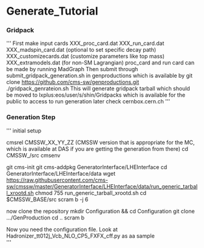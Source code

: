 # Generate_Tutorial

### Gridpack
'''
 First make input cards 
    XXX_proc_card.dat
    XXX_run_card.dat
    XXX_madspin_card.dat (optional to set specific decay path)
    XXX_customizecards.dat (customize parameters like top mass)
    XXX_extramodels.dat (for non-SM Lagrangian)
 proc_card and run card can be made by running MadGraph
 Then submit through submit_gridpack_generation.sh in genproductions
   which is available by git clone https://github.com/cms-sw/genproductions.git
 ./gridpack_genrateion.sh <XXX> <directory containing cards relative to current location>
 This will generate gridpack tarball which should be moved to lxplus:eos/user/s/shin/Gridpacks which is available for the public to access to run generation later
check cernbox.cern.ch
'''
### Generation Step
 '''
 initial setup
  
cmsrel CMSSW_XX_YY_ZZ 
 (CMSSW version that is appropriate for the MC, which is available at DAS if you are getting the generation from there)
cd CMSSW_/src
cmsenv

git cms-init
git cms-addpkg GeneratorInterface/LHEInterface
cd GeneratorInterface/LHEInterface/data
wget https://raw.githubusercontent.com/cms-sw/cmssw/master/GeneratorInterface/LHEInterface/data/run_generic_tarball_xrootd.sh
chmod 755 run_generic_tarball_xrootd.sh
cd $CMSSW_BASE/src
scram b -j 6

 now clone the repository
mkdir Configuration && cd Configuration
git clone .../GenProduction
cd ..
scram b

Now you need the configuration file. Look at Hadronizer_tt012j_Vcb_NLO_CP5_FXFX_cff.py as aa sample  
'''


